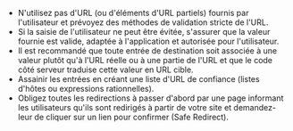 
- N'utilisez pas d'URL (ou d'éléments d'URL partiels) fournis par l'utilisateur et prévoyez des méthodes de validation stricte de l'URL.
- Si la saisie de l'utilisateur ne peut être évitée, s'assurer que la valeur fournie est valide, adaptée à l'application et autorisée pour l'utilisateur.
- Il est recommandé que toute entrée de destination soit associée à une valeur plutôt qu'à l'URL réelle ou à une partie de l'URL et que le code côté serveur traduise cette valeur en URL cible.
- Assainir les entrées en créant une liste d'URL de confiance (listes d'hôtes ou expressions rationnelles).
- Obligez toutes les redirections à passer d'abord par une page informant les utilisateurs qu'ils sont redirigés à partir de votre site et demandez-leur de cliquer sur un lien pour confirmer (Safe Redirect).
